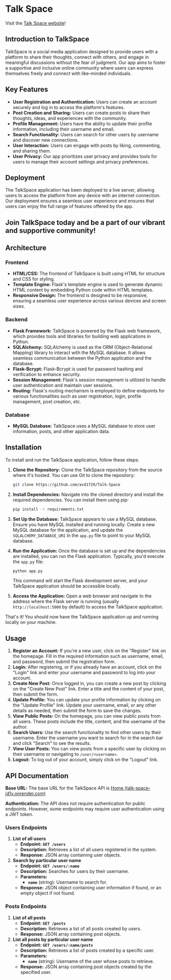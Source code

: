 # Talk Space

Visit the [Talk Space website](https://talk-space-jd1v.onrender.com/)!

## Introduction to TalkSpace

TalkSpace is a social media application designed to provide users with a platform to share their thoughts, connect with others, and engage in meaningful discussions without the fear of judgment. Our app aims to foster a supportive and inclusive online community where users can express themselves freely and connect with like-minded individuals.

## Key Features

- **User Registration and Authentication:** Users can create an account securely and log in to access the platform's features.
- **Post Creation and Sharing:** Users can create posts to share their thoughts, ideas, and experiences with the community.
- **Profile Management:** Users have the ability to update their profile information, including their username and email.
- **Search Functionality:** Users can search for other users by username and discover new connections.
- **User Interaction:** Users can engage with posts by liking, commenting, and sharing them.
- **User Privacy:** Our app prioritizes user privacy and provides tools for users to manage their account settings and privacy preferences.

## Deployment

The TalkSpace application has been deployed to a live server, allowing users to access the platform from any device with an internet connection. Our deployment ensures a seamless user experience and ensures that users can enjoy the full range of features offered by the app.

## Join TalkSpace today and be a part of our vibrant and supportive community!

## Architecture

### Frontend

- **HTML/CSS:** The frontend of TalkSpace is built using HTML for structure and CSS for styling.
- **Template Engine:** Flask's template engine is used to generate dynamic HTML content by embedding Python code within HTML templates.
- **Responsive Design:** The frontend is designed to be responsive, ensuring a seamless user experience across various devices and screen sizes.

### Backend

- **Flask Framework:** TalkSpace is powered by the Flask web framework, which provides tools and libraries for building web applications in Python.
- **SQLAlchemy:** SQLAlchemy is used as the ORM (Object-Relational Mapping) library to interact with the MySQL database. It allows seamless communication between the Python application and the database.
- **Flask-Bcrypt:** Flask-Bcrypt is used for password hashing and verification to enhance security.
- **Session Management:** Flask's session management is utilized to handle user authentication and maintain user sessions.
- **Routing:** Flask's routing mechanism is employed to define endpoints for various functionalities such as user registration, login, profile management, post creation, etc.

### Database

- **MySQL Database:** TalkSpace uses a MySQL database to store user information, posts, and other application data.

## Installation

To install and run the TalkSpace application, follow these steps:

1. **Clone the Repository:** Clone the TalkSpace repository from the source where it's hosted. You can use Git to clone the repository:

    ```bash
    git clone https://github.com/avd1729/Talk-Space
    ```

2. **Install Dependencies:** Navigate into the cloned directory and install the required dependencies. You can install them using pip:

    ```bash
    pip install -r requirements.txt
    ```

3. **Set Up the Database:** TalkSpace appears to use a MySQL database. Ensure you have MySQL installed and running locally. Create a new MySQL database for the application, and update the `SQLALCHEMY_DATABASE_URI` in the `app.py` file to point to your MySQL database.

4. **Run the Application:** Once the database is set up and the dependencies are installed, you can run the Flask application. Typically, you'd execute the `app.py` file:

    ```bash
    python app.py
    ```

    This command will start the Flask development server, and your TalkSpace application should be accessible locally.

5. **Access the Application:** Open a web browser and navigate to the address where the Flask server is running (usually `http://localhost:5000` by default) to access the TalkSpace application.

That's it! You should now have the TalkSpace application up and running locally on your machine.

## Usage

1. **Register an Account:** If you're a new user, click on the "Register" link on the homepage. Fill in the required information such as username, email, and password, then submit the registration form.
2. **Login:** After registering, or if you already have an account, click on the "Login" link and enter your username and password to log into your account.
3. **Create New Post:** Once logged in, you can create a new post by clicking on the "Create New Post" link. Enter a title and the content of your post, then submit the form.
4. **Update Profile:** You can update your profile information by clicking on the "Update Profile" link. Update your username, email, or any other details as needed, then submit the form to save the changes.
5. **View Public Posts:** On the homepage, you can view public posts from all users. These posts include the title, content, and the username of the author.
6. **Search Users:** Use the search functionality to find other users by their username. Enter the username you want to search for in the search bar and click "Search" to see the results.
7. **View User Posts:** You can view posts from a specific user by clicking on their username or navigating to `/user/<username>`.
8. **Logout:** To log out of your account, simply click on the "Logout" link.

## API Documentation

**Base URL:** The base URL for the TalkSpace API is [Home (talk-space-jd1v.onrender.com)](https://talk-space-jd1v.onrender.com/)

**Authentication:** The API does not require authentication for public endpoints. However, some endpoints may require user authentication using a JWT token.

### Users Endpoints

1. **List of all users**
    - **Endpoint:** **`GET /users`**
    - **Description:** Retrieves a list of all users registered in the system.
    - **Response:** JSON array containing user objects.
2. **Search by particular user name**
    - **Endpoint:** **`GET /users/:name`**
    - **Description:** Searches for users by their username.
    - **Parameters:**
        - **`name`** (string): Username to search for.
    - **Response:** JSON object containing user information if found, or an empty object if not found.

### Posts Endpoints

1. **List of all posts**
    - **Endpoint:** **`GET /posts`**
    - **Description:** Retrieves a list of all posts created by users.
    - **Response:** JSON array containing post objects.
2. **List all posts by particular user name**
    - **Endpoint:** **`GET /users/:name/posts`**
    - **Description:** Retrieves a list of posts created by a specific user.
    - **Parameters:**
        - **`name`** (string): Username of the user whose posts to retrieve.
    - **Response:** JSON array containing post objects created by the specified user.


